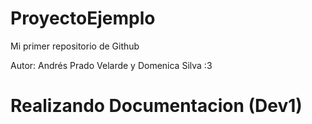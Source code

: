 # ProyectoEjemplo
Mi primer repositorio de Github

Autor: Andrés Prado Velarde y Domenica Silva :3

# Realizando Documentacion (Dev1)